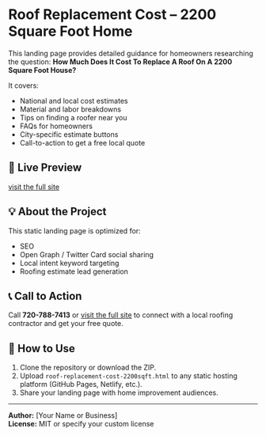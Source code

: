 # Roof Replacement Cost – 2200 Square Foot Home

This landing page provides detailed guidance for homeowners researching the question: **How Much Does It Cost To Replace A Roof On A 2200 Square Foot House?**

It covers:
- National and local cost estimates
- Material and labor breakdowns
- Tips on finding a roofer near you
- FAQs for homeowners
- City-specific estimate buttons
- Call-to-action to get a free local quote

## 🚀 Live Preview
[visit the full site](https://roofingcontractorsrepairandreplacement.com)

## 💡 About the Project
This static landing page is optimized for:
- SEO
- Open Graph / Twitter Card social sharing
- Local intent keyword targeting
- Roofing estimate lead generation

## 📞 Call to Action
Call **720-788-7413** or [visit the full site](https://roofingcontractorsrepairandreplacement.com) to connect with a local roofing contractor and get your free quote.

## 🔧 How to Use
1. Clone the repository or download the ZIP.
2. Upload `roof-replacement-cost-2200sqft.html` to any static hosting platform (GitHub Pages, Netlify, etc.).
3. Share your landing page with home improvement audiences.

---

**Author:** [Your Name or Business]  
**License:** MIT or specify your custom license
